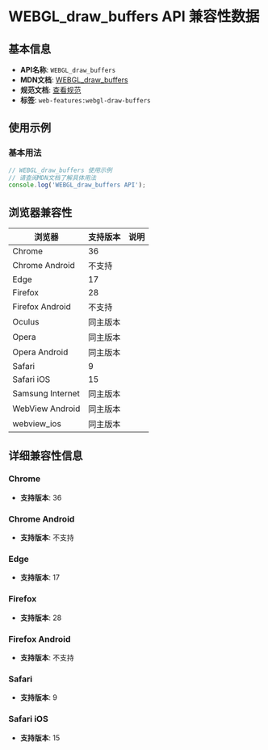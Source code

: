 # WEBGL_draw_buffers API 兼容性数据

## 基本信息

- **API名称**: `WEBGL_draw_buffers`
- **MDN文档**: [WEBGL_draw_buffers](https://developer.mozilla.org/docs/Web/API/WEBGL_draw_buffers)
- **规范文档**: [查看规范](https://registry.khronos.org/webgl/extensions/WEBGL_draw_buffers/)
- **标签**: `web-features:webgl-draw-buffers`

## 使用示例

### 基本用法

```javascript
// WEBGL_draw_buffers 使用示例
// 请查阅MDN文档了解具体用法
console.log('WEBGL_draw_buffers API');
```

## 浏览器兼容性

| 浏览器 | 支持版本 | 说明 |
|--------|----------|------|
| Chrome | 36 |  |
| Chrome Android | 不支持 |  |
| Edge | 17 |  |
| Firefox | 28 |  |
| Firefox Android | 不支持 |  |
| Oculus | 同主版本 |  |
| Opera | 同主版本 |  |
| Opera Android | 同主版本 |  |
| Safari | 9 |  |
| Safari iOS | 15 |  |
| Samsung Internet | 同主版本 |  |
| WebView Android | 同主版本 |  |
| webview_ios | 同主版本 |  |

## 详细兼容性信息

### Chrome

- **支持版本**: 36

### Chrome Android

- **支持版本**: 不支持

### Edge

- **支持版本**: 17

### Firefox

- **支持版本**: 28

### Firefox Android

- **支持版本**: 不支持

### Safari

- **支持版本**: 9

### Safari iOS

- **支持版本**: 15

